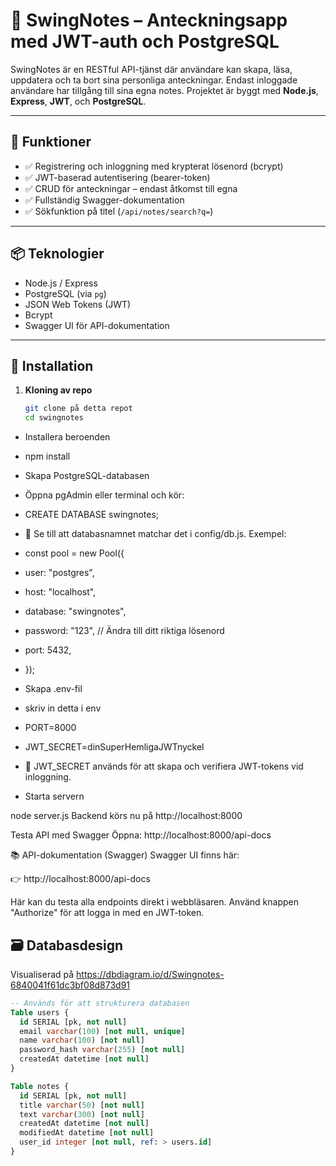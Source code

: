 
# 📝 SwingNotes – Anteckningsapp med JWT-auth och PostgreSQL

SwingNotes är en RESTful API-tjänst där användare kan skapa, läsa, uppdatera och ta bort sina personliga anteckningar. Endast inloggade användare har tillgång till sina egna notes. Projektet är byggt med **Node.js**, **Express**, **JWT**, och **PostgreSQL**.

---

## 🚀 Funktioner

- ✅ Registrering och inloggning med krypterat lösenord (bcrypt)
- ✅ JWT-baserad autentisering (bearer-token)
- ✅ CRUD för anteckningar – endast åtkomst till egna
- ✅ Fullständig Swagger-dokumentation
- ✅ Sökfunktion på titel (`/api/notes/search?q=`)

---

## 📦 Teknologier

- Node.js / Express
- PostgreSQL (via `pg`)
- JSON Web Tokens (JWT)
- Bcrypt
- Swagger UI för API-dokumentation

---

## 🔧 Installation

1. **Kloning av repo**
   ```bash
   git clone på detta repot
   cd swingnotes
- Installera beroenden
- npm install
- Skapa PostgreSQL-databasen
- Öppna pgAdmin eller terminal och kör:
- CREATE DATABASE swingnotes;

- 🧠 Se till att databasnamnet matchar det i config/db.js. Exempel:
- const pool = new Pool({
-   user: "postgres",
-   host: "localhost",
 -  database: "swingnotes",
 -  password: "123",      // Ändra till ditt riktiga lösenord
 -  port: 5432,
- });
- Skapa .env-fil
- skriv in detta i env
- PORT=8000
- JWT_SECRET=dinSuperHemligaJWTnyckel
- 🔐 JWT_SECRET används för att skapa och verifiera JWT-tokens vid inloggning.

- Starta servern

node server.js
Backend körs nu på http://localhost:8000

Testa API med Swagger
Öppna: http://localhost:8000/api-docs


📚 API-dokumentation (Swagger)
Swagger UI finns här:

👉 http://localhost:8000/api-docs

Här kan du testa alla endpoints direkt i webbläsaren. Använd knappen "Authorize" för att logga in med en JWT-token.

## 🗃️ Databasdesign

Visualiserad på https://dbdiagram.io/d/Swingnotes-6840041f61dc3bf08d873d91

```sql
-- Används för att strukturera databasen
Table users {
  id SERIAL [pk, not null]
  email varchar(100) [not null, unique]
  name varchar(100) [not null]
  password_hash varchar(255) [not null]
  createdAt datetime [not null]
}

Table notes {
  id SERIAL [pk, not null]
  title varchar(50) [not null]
  text varchar(300) [not null]
  createdAt datetime [not null]
  modifiedAt datetime [not null]
  user_id integer [not null, ref: > users.id]
}
